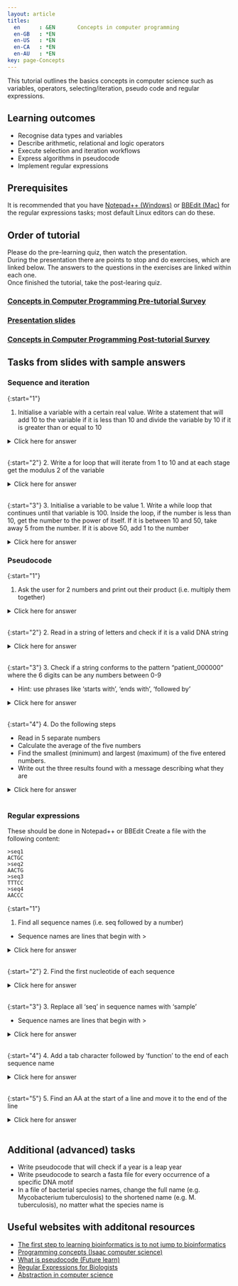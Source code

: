 ```yaml
---
layout: article
titles:
  en      : &EN       Concepts in computer programming
  en-GB   : *EN
  en-US   : *EN
  en-CA   : *EN
  en-AU   : *EN
key: page-Concepts
---
```



This tutorial outlines the basics concepts in computer science such as variables, operators, selecting/iteration, pseudo code and regular expressions.<br />

## Learning outcomes
* Recognise data types and variables
* Describe arithmetic, relational and logic operators
* Execute selection and iteration workflows
* Express algorithms in pseudocode
* Implement regular expressions

## Prerequisites
It is recommended that you have [Notepad++ (Windows)](https://notepad-plus-plus.org/downloads/) or [BBEdit (Mac)](https://www.barebones.com/products/bbedit/) for the regular expressions tasks; most default Linux editors can do these.

## Order of tutorial

Please do the pre-learning quiz, then watch the presentation. <br />
During the presentation there are points to stop and do exercises, which are linked below. The answers to the questions in the exercises are linked within each one.<br />
Once finished the tutorial, take the post-learing quiz.<br />

### <a href="https://ntusurvey.onlinesurveys.ac.uk/concepts-in-computer-programming-pre-tutorial-survey" target="_blank">Concepts in Computer Programming Pre-tutorial Survey</a>

### [Presentation slides](https://conmeehan.github.io/PathogenDataCourse/SlideSets/ConceptsInComputerProgramming.pptx)

### <a href="https://ntusurvey.onlinesurveys.ac.uk/concepts-in-computer-programming-post-tutorial-survey" target="_blank">Concepts in Computer Programming Post-tutorial Survey</a>

## Tasks from slides with sample answers
### Sequence and iteration
{:start="1"}
1. Initialise a variable with a certain real value. Write a statement that will add 10 to the variable if it is less than 10 and divide the variable by 10 if it is greater than or equal to 10

<details> <summary>Click here for answer</summary>

{% highlight console %}
real var1 = 11.0
if var1 < 10
  var1 = var1+10
else
  var1 = var1/10 
{% endhighlight %}

</details><br />

{:start="2"}
2. Write a for loop that will iterate from 1 to 10 and at each stage get the modulus 2 of the variable

<details>

<summary>Click here for answer</summary>

{% highlight console %}
for variable between 1 and 10
print variable%2 
{% endhighlight %}

</details><br />

{:start="3"}
3. Initialise a variable to be value 1. Write a while loop that continues until that variable is 100. Inside the loop, if the number is less than 10, get the number to the power of itself. If it is between 10 and 50, take away 5 from the number. If it is above 50, add 1 to the number

<details>

<summary>Click here for answer</summary>

{% highlight console %}
int var1 = 1
while var1 <=100
  if var1 < 10
    var1= var1^var1
  else if var1 >= 10 && var1 <=50
    var1 = var1 - 5
  else if var1 > 50
    var1 = var1 + 1 
{% endhighlight %}

* Note: the algorithm is worded ambiguously where it states 'between 10 and 50' and should be more specific saying "between 10 and 50 included" or similar. 
 * This is specifically like this to make you think about ambiguity
* Note 2: This loop will actually never finish because the first step of the loop is 1^1 which is 1, so it will never increase and thus run forever.
  * This is specifically done to make you think about covering all scenarios. Probably best to start at 2 or add a clause to capture such cases

</details>

### Pseudocode
{:start="1"}
1. Ask the user for 2 numbers and print out their product (i.e. multiply them together)
<details><summary>Click here for answer</summary>

{% highlight console %}
Prompt user to enter a number
  Store number in variable1
 Prompt user for a second number
  Store number in variable2
 Multiply variable1 and variable2
  Store answer in variable3
 Print variable3 to screen 
{% endhighlight %}

</details><br />

{:start="2"}
2. Read in a string of letters and check if it is a valid DNA string
<details><summary>Click here for answer</summary>

{% highlight console %}
Read in a string from the user or file
  Store in variable1
Loop through by going letter by letter through the string
  Check if the letter is an A, C, G or T (case insensitive)
  If not, stop
 If the loop  finishes without stopping early, it is a valid DNA string 
{% endhighlight %}

</details><br />

{:start="3"}
3. Check if a string conforms to the pattern “patient_000000” where the 6 digits can be any numbers between 0-9
  - Hint: use phrases like ‘starts with’, ‘ends with’, ‘followed by’
<details><summary>Click here for answer</summary>

{% highlight console %}
Store string in a variable
Check if variable starts with "patient_" and is followed by six digits
Check that the string ends after these 6 digits
{% endhighlight %}

</details><br />

{:start="4"}
4. Do the following steps
  - Read in 5 separate numbers
  - Calculate the average of the five numbers
  - Find the smallest (minimum) and largest (maximum) of the five entered numbers.
  - Write out the three results found with a message describing what they are
<details><summary>Click here for answer</summary>

{% highlight console %}
Create 5 real type variables and store numbers in each
Add all five numbers to each other and divide that answer by 5 to get the average
  print to screen "This is the average of the five numbers" followed by the answer
Starting with the first number, store it in a variable called minimum
Now go number by number through the other 4 and at each number check if it is smaller than the number stored in minimum
  If so, replace the number stored in minimum by that number
Once finished, print to screen "The minimum of the 5 numbers is" followed by the number stored in the minimum variable
Starting with the first number, store it in a variable called mamimum
Now go number by number through the other 4 and at each number check if it is larger than the number stored in maximum
  If so, replace the number stored in maximum by that number
Once finished, print to screen "The maximum of the 5 numbers is" followed by the number stored in the maximum variable
{% endhighlight %}

</details><br />

### Regular expressions
These should be done in Notepad++ or BBEdit
Create a file with the following content:
```
>seq1
ACTGC
>seq2
AACTG
>seq3
TTTCC
>seq4
AACCC
```
{:start="1"}
1. Find all sequence names (i.e. seq followed by a number)
  - Sequence names are lines that begin with >

<details><summary>Click here for answer</summary>

{% highlight console %}
Find:
^>.*
{% endhighlight %}

</details><br />

{:start="2"}
2. Find the first nucleotide of each sequence
<details><summary>Click here for answer</summary>

{% highlight console %}
Find:
^[^>]
{% endhighlight %}

</details><br />

{:start="3"}
3. Replace all ‘seq’ in sequence names with ‘sample’
  - Sequence names are lines that begin with >
<details><summary>Click here for answer</summary>

{% highlight console %}
Find:
^>seq
Replace:
>sample
{% endhighlight %}

</details><br />

{:start="4"}
4. Add a tab character followed by ‘function’ to the end of each sequence name
<details><summary>Click here for answer</summary>

{% highlight console %}
Find:
^(>.*)
Replace:
\1\tfunction
{% endhighlight %}

</details><br />

{:start="5"}
5. Find an AA at the start of a line and move it to the end of the line
<details><summary>Click here for answer</summary>

{% highlight console %}
Find:
^(AA)(.*)$
Replace:
\2\1
{% endhighlight %}

</details><br />


## Additional (advanced) tasks
* Write pseudocode that will check if a year is a leap year
* Write pseudocode to search a fasta file for every occurrence of a specific DNA motif
* In a file of bacterial species names, change the full name (e.g. Mycobacterium tuberculosis) to the shortened name (e.g. M. tuberculosis), no matter what the species name is

## Useful websites with additonal resources
* [The first step to learning bioinformatics is to not jump to bioinformatics](https://towardsdatascience.com/the-first-step-to-learning-bioinformatics-is-to-not-jump-to-bioinformatics-2e958f7b811a)
* [Programming concepts (Isaac computer science)](https://isaaccomputerscience.org/topics/programming_concepts?examBoard=all&stage=all)
* [What is pseudocode (Future learn)](https://www.futurelearn.com/info/courses/block-to-text-based-programming/0/steps/39492)
* [Regular Expressions for Biologists](https://carpentries-incubator.github.io/regex-novice-biology/)
* [Abstraction in computer science](https://www.happykhan.com/posts/abstraction-in-computer-science/)
